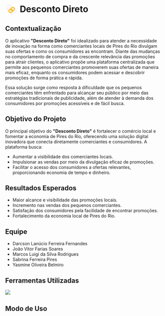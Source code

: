<h1>
	<img width="40px" align="center" src="https://github.com/joaov12/DescontoDiretoAPI/blob/main/LogoDD.png"> Desconto Direto
</h1>


## Contextualização
O aplicativo **"Desconto Direto"** foi idealizado para atender a necessidade de inovação na forma como comerciantes locais de Pires do Rio divulgam suas ofertas e como os consumidores as encontram. Diante das mudanças no comportamento de compra e da crescente relevância das promoções para atrair clientes, o aplicativo propõe uma plataforma centralizada que permite aos pequenos comerciantes promoverem suas ofertas de maneira mais eficaz, enquanto os consumidores podem acessar e descobrir promoções de forma prática e rápida.

Essa solução surge como resposta à dificuldade que os pequenos comerciantes têm enfrentado para alcançar seu público por meio das estratégias tradicionais de publicidade, além de atender à demanda dos consumidores por promoções acessíveis e de fácil busca. 

## Objetivo do Projeto
O principal objetivo do **"Desconto Direto"** é fortalecer o comércio local e fomentar a economia de Pires do Rio, oferecendo uma solução digital inovadora que conecta diretamente comerciantes e consumidores. A plataforma busca:
- Aumentar a visibilidade dos comerciantes locais.
- Impulsionar as vendas por meio da divulgação eficaz de promoções.
- Facilitar o acesso dos consumidores a ofertas relevantes, proporcionando economia de tempo e dinheiro.

## Resultados Esperados
- Maior alcance e visibilidade das promoções locais.
- Incremento nas vendas dos pequenos comerciantes.
- Satisfação dos consumidores pela facilidade de encontrar promoções.
- Fortalecimento da economia local de Pires do Rio.

## Equipe
- Darcson Lanúcio Ferreira Fernandes
- João Vitor Farias Soares 
- Marcos Luigi da Silva Rodrigues 
- Sabrina Ferreira Pires
- Yasmine Oliveira Belmiro 

## Ferramentas Utilizadas

<p>
  <a href="https://skillicons.dev">
    <img src="https://skillicons.dev/icons?i=idea,vscode,git,github,vite,react,maven" />
  </a>
</p>

## Modo de Uso
